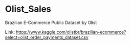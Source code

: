 # Olist_Sales
Brazilian E-Commerce Public Dataset by Olist

Link: https://www.kaggle.com/olistbr/brazilian-ecommerce?select=olist_order_payments_dataset.csv
